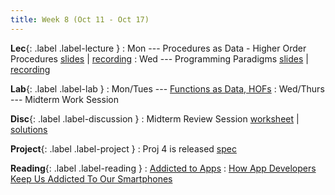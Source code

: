 ```yaml
---
title: Week 8 (Oct 11 - Oct 17)
---
```


**Lec**{: .label .label-lecture }
: Mon --- Procedures as Data - Higher Order Procedures [slides](https://docs.google.com/presentation/d/1992TnYhnZxRyhqwoloebKzYlpGCwVxXazoo_gI0Z-io/edit?usp=sharing) \| [recording](https://youtu.be/uBue9J3uduw)
: Wed --- Programming Paradigms [slides](https://docs.google.com/presentation/d/1xqQkq_mCgWQ9h2uY30ArKMFYLoqHx_3zCU4oltmc82I/edit#slide=id.g409413421_0637) \| [recording](https://drive.google.com/file/d/1A66OvVoYAAYsbDDXGZo2jrseVP4YkXAO/view?usp=sharing)

**Lab**{: .label .label-lab }
: Mon/Tues --- [Functions as Data, HOFs](https://beautyjoy.github.io/bjc-r/topic/topic.html?topic=berkeley_bjc/hofs/hofs-practice.topic&course=cs10_fa21.html&novideo&noreading&noassignment)
: Wed/Thurs --- Midterm Work Session

**Disc**{: .label .label-discussion }
: Midterm Review Session [worksheet](https://drive.google.com/file/d/1tOLj6bhuKcRositV7G8oV-fTQXsd5zr4/view?usp=sharing) \| [solutions](https://drive.google.com/file/d/18mg95FrJmw0SJ912CalcjIKT27qvFuha/view?usp=sharing)

**Project**{: .label .label-project }
: Proj 4 is released [spec](https://docs.google.com/document/d/1IWT_syZtbzUEre4pp2Z-V7hzQq0HMDRE6rlAmqbsIps/edit?usp=sharing)

**Reading**{: .label .label-reading }
: [Addicted to Apps](https://www.businessinsider.com/how-app-developers-keep-us-addicted-to-our-smartphones-2018-1#-18)
: [How App Developers Keep Us Addicted To Our Smartphones](https://www.businessinsider.com/how-app-developers-keep-us-addicted-to-our-smartphones-2018-1#-18)
